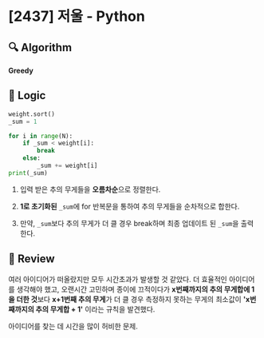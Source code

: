 # [2437] 저울 - Python

## :mag: Algorithm

**Greedy**


## :round_pushpin: Logic

```python
weight.sort()
_sum = 1

for i in range(N):
    if _sum < weight[i]:
        break
    else:
        _sum += weight[i]
print(_sum)
```

1. 입력 받은 추의 무게들을 **오름차순**으로 정렬한다.

2. **1로 초기화된** ```_sum```에 for 반복문을 통하여 추의 무게들을 순차적으로 합한다.

3. 만약, ```_sum```보다 추의 무게가 더 클 경우 break하며 최종 업데이트 된 ```_sum```을 출력한다.


## :memo: Review

여러 아이디어가 떠올랐지만 모두 시간초과가 발생할 것 같았다. 더 효율적인 아이디어를 생각해야 했고, 
오랜시간 고민하며 종이에 끄적이다가 **x번째까지의 추의 무게합에 1을 더한 것**보다 **x+1번째 추의 무게**가 더 클 경우 측정하지 못하는 무게의 최소값이 **'x번째까지의 추의 무게합 + 1'** 이라는 규칙을 발견했다. 

아이디어를 찾는 데 시간을 많이 허비한 문제.
